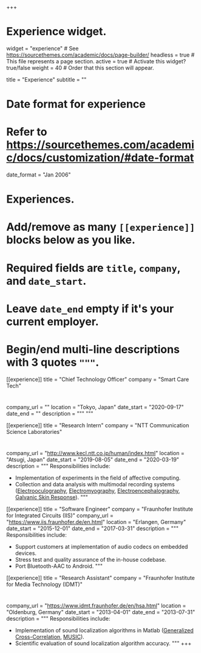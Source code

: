 +++
# Experience widget.
widget = "experience"  # See https://sourcethemes.com/academic/docs/page-builder/
headless = true  # This file represents a page section.
active = true  # Activate this widget? true/false
weight = 40  # Order that this section will appear.

title = "Experience"
subtitle = ""

# Date format for experience
#   Refer to https://sourcethemes.com/academic/docs/customization/#date-format
date_format = "Jan 2006"

# Experiences.
#   Add/remove as many `[[experience]]` blocks below as you like.
#   Required fields are `title`, `company`, and `date_start`.
#   Leave `date_end` empty if it's your current employer.
#   Begin/end multi-line descriptions with 3 quotes `"""`.
[[experience]]
  title = "Chief Technology Officer"
  company = "Smart Care Tech"
  # <!--  - Human Information Science Laboratory -->
  company_url = ""
  location = "Tokyo, Japan"
  date_start = "2020-09-17"
  date_end = ""
  description = """
  """

[[experience]]
  title = "Research Intern"
  company = "NTT Communication Science Laboratories"
  # <!--  - Human Information Science Laboratory -->
  company_url = "http://www.kecl.ntt.co.jp/human/index.html"
  location = "Atsugi, Japan"
  date_start = "2019-08-05"
  date_end = "2020-03-19"
  description = """
  Responsibilities include:

  * Implementation of experiments in the field of affective computing.
  * Collection and data analysis with multimodal recording systems ([Electrooculography](https://en.wikipedia.org/wiki/Electrooculography), [Electromyography](https://en.wikipedia.org/wiki/Electromyography), [Electroencephalography](https://en.wikipedia.org/wiki/Electroencephalography), [Galvanic Skin Response](https://en.wikipedia.org/wiki/Electrodermal_activity)).
  """

[[experience]]
  title = "Software Engineer"
  company = "Fraunhofer Institute for Integrated Circuits (IIS)"
  company_url = "https://www.iis.fraunhofer.de/en.html"
  location = "Erlangen, Germany"
  date_start = "2015-12-01"
  date_end = "2017-03-31"
  description = """
  Responsibilities include:

  * Support customers at implementation of audio codecs on embedded devices.
  * Stress test and quality assurance of the in-house codebase.
  * Port Bluetooth-AAC to Android.
  """

[[experience]]
  title = "Research Assistant"
  company = "Fraunhofer Institute for Media Technology (IDMT)"
  # <!--  - Division Hearing, Speech and Audio Technology -->
  company_url = "https://www.idmt.fraunhofer.de/en/hsa.html"
  location = "Oldenburg, Germany"
  date_start = "2013-04-01"
  date_end = "2013-07-31"
  description = """
  Responsibilities include:

  * Implementation of sound localization algorithms in Matlab ([Generalized Cross-Correlation](https://en.wikipedia.org/wiki/Steered-Response_Power_Phase_Transform), [MUSIC](https://en.wikipedia.org/wiki/MUSIC_(algorithm))).
  * Scientific evaluation of sound localization algorithm accuracy.
  """
+++
